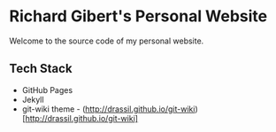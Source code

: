 # Richard Gibert's Personal Website

Welcome to the source code of my personal website.

## Tech Stack

- GitHub Pages
- Jekyll
- git-wiki theme - (http://drassil.github.io/git-wiki)[http://drassil.github.io/git-wiki]

